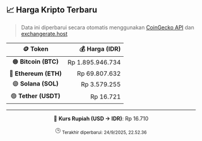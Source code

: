 

<!-- HARGA_KRIPTO -->
## 📈 Harga Kripto Terbaru

> Data ini diperbarui secara otomatis menggunakan [CoinGecko API](https://www.coingecko.com/) dan [exchangerate.host](https://exchangerate.host/)

<div align="center">

| 🪙 Token | 💰 Harga (IDR) |
|:------:|---------------:|
| 🟠 **Bitcoin (BTC)**   | Rp 1.895.946.734 |
| 🔵 **Ethereum (ETH)**  | Rp 69.807.632 |
| 🟣 **Solana (SOL)**    | Rp 3.579.255 |
| 🟢 **Tether (USDT)**   | Rp 16.721 |

---

💱 **Kurs Rupiah (USD → IDR)**: Rp 16.710

🕒 <sub>Terakhir diperbarui: 24/9/2025, 22.52.36</sub>

</div>
<!-- /HARGA_KRIPTO -->